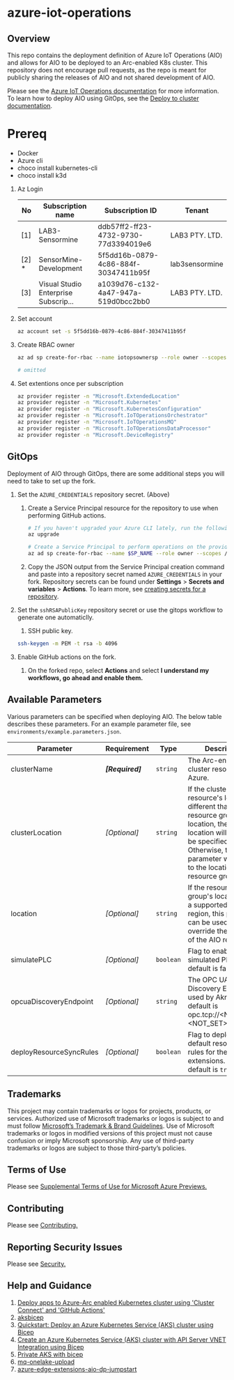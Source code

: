 # azure-iot-operations

## Overview

This repo contains the deployment definition of Azure IoT Operations (AIO) and allows for
AIO to be deployed to an Arc-enabled K8s cluster. This repository does not encourage pull requests, as the repo is
meant for publicly sharing the releases of AIO and not shared development of AIO.

Please see the [Azure IoT Operations documentation](https://aka.ms/AIOdocs) for more information. To learn how to
deploy AIO using GitOps, see the [Deploy to cluster documentation](https://learn.microsoft.com/en-us/azure/iot-operations/deploy-iot-ops/howto-deploy-iot-operations?tabs=github#deploy-extensions).

# Prereq

- Docker
- Azure cli
- choco install kubernetes-cli
- choco install k3d

1. Az Login

    | **No** | **Subscription name** | **Subscription ID** | **Tenant** |
    | -----  | ------------------------------------  | ------------------------------------  | -------------- |
    | [1]    | LAB3-Sensormine                       | ddb57ff2-ff23-4732-9730-77d3394019e6  | LAB3 PTY. LTD. |
    | [2] *  | SensorMine-Development                | 5f5dd16b-0879-4c86-884f-30347411b95f  | lab3sensormine |
    | [3]    | Visual Studio Enterprise Subscrip...  | a1039d76-c132-4a47-947a-519d0bcc2bb0  | LAB3 PTY. LTD. |

2. Set account

    ```bash
    az account set -s 5f5dd16b-0879-4c86-884f-30347411b95f
    ```

3. Create RBAC owner

    ```bash
    az ad sp create-for-rbac --name iotopsownersp --role owner --scopes /subscriptions/5f5dd16b-0879-4c86-884f-30347411b95f --json-auth  
    ```

    ```bash
    # omitted
    ```

4. Set extentions once per subscription

    ```bash
    az provider register -n "Microsoft.ExtendedLocation"
    az provider register -n "Microsoft.Kubernetes"
    az provider register -n "Microsoft.KubernetesConfiguration"
    az provider register -n "Microsoft.IoTOperationsOrchestrator"
    az provider register -n "Microsoft.IoTOperationsMQ"
    az provider register -n "Microsoft.IoTOperationsDataProcessor"
    az provider register -n "Microsoft.DeviceRegistry"
    ```

## GitOps

Deployment of AIO through GitOps, there are some additional steps you will need to take to set up the fork.

1. Set the `AZURE_CREDENTIALS` repository secret. (Above)

    1. Create a Service Principal resource for the repository to use when performing GitHub actions.

        ```bash
        # If you haven't upgraded your Azure CLI lately, run the following.
        az upgrade

        # Create a Service Principal to perform operations on the provided subscription.
        az ad sp create-for-rbac --name $SP_NAME --role owner --scopes /subscriptions/$SUBSCRIPTION_ID --json-auth
        ```

    2. Copy the JSON output from the Service Principal creation command and paste into a repository secret named `AZURE_CREDENTIALS`
        in your fork. Repository secrets can be found under **Settings** > **Secrets and
       variables** > **Actions**. To learn more, see [creating secrets for a repository](https://docs.github.com/en/actions/security-guides/using-secrets-in-github-actions#creating-secrets-for-a-repository).

2. Set the `sshRSAPublicKey` repository secret or use the gitops workflow to generate one automaticlly.

    1. SSH public key.

    ```bash
    ssh-keygen -m PEM -t rsa -b 4096
    ```

3. Enable GitHub actions on the fork.

    1. On the forked repo, select **Actions** and select **I understand my workflows, go ahead and enable them.**

## Available Parameters

Various parameters can be specified when deploying AIO. The below table describes these parameters. For an example parameter file, see `environments/example.parameters.json`.

| **Parameter** | **Requirement** | **Type** | **Description** |
| ------------- |--|------------|-------------- |
| clusterName   | ***[Required]*** | `string` | The Arc-enabled cluster resource in Azure.  |
| clusterLocation | *[Optional]* | `string` |If the cluster resource's location is different than its resource group's location, the cluster location will need to be specified. Otherwise, this parameter will default to the location of the resource group.  |
| location      | *[Optional]*  | `string` | If the resource group's location is not a supported AIO region, this parameter can be used to override the location of the AIO resources. |
| simulatePLC | *[Optional]*  | `boolean` | Flag to enable a simulated PLC. The default is false. |
| opcuaDiscoveryEndpoint | *[Optional]*  | `string` | The OPC UA Discovery Endpoint used by Akri. The default is opc.tcp://<NOT_SET>:<NOT_SET>. |
| deployResourceSyncRules | *[Optional]* | `boolean` | Flag to deploy the default resource sync rules for the AIO arc extensions. The default is `true`.|

## Trademarks

This project may contain trademarks or logos for projects, products, or services. Authorized use of Microsoft trademarks or logos is
subject to and must follow [Microsoft’s Trademark & Brand Guidelines](https://www.microsoft.com/en-us/legal/intellectualproperty/trademarks/usage/general). Use of Microsoft trademarks or logos in modified versions of this
project must not cause confusion or imply Microsoft sponsorship. Any use of third-party trademarks or logos are subject to those
third-party’s policies.

## Terms of Use

Please see [Supplemental Terms of Use for Microsoft Azure Previews.](https://azure.microsoft.com/en-us/support/legal/preview-supplemental-terms/)

## Contributing

Please see [Contributing.](https://github.com/Azure/azure-iot-operations/blob/main/CONTRIBUTING.md)

## Reporting Security Issues

Please see [Security.](https://github.com/Azure/azure-iot-operations/blob/main/SECURITY.md)

## Help and Guidance

1. [Deploy apps to Azure-Arc enabled Kubernetes cluster using 'Cluster Connect' and 'GitHub Actions'](https://techcommunity.microsoft.com/t5/azure-arc-blog/deploy-apps-to-azure-arc-enabled-kubernetes-cluster-using/ba-p/3286541)
2. [aksbicep](https://github.com/jaydestro/aksbicep/tree/main)
3. [Quickstart: Deploy an Azure Kubernetes Service (AKS) cluster using Bicep](https://learn.microsoft.com/en-us/azure/aks/learn/quick-kubernetes-deploy-bicep?tabs=azure-cli)
4. [Create an Azure Kubernetes Service (AKS) cluster with API Server VNET Integration using Bicep](https://github.com/Azure-Samples/aks-api-server-vnet-integration-bicep/tree/main)
5. [Private AKS with bicep](https://github.com/vakappas/private-aks-bicep/blob/main/README.md)
6. [mq-onelake-upload](https://github.com/Azure-Samples/explore-iot-operations/blob/main/tutorials/mq-onelake-upload/deployBaseResources.bicep)
7. [azure-edge-extensions-aio-dp-jumpstart](https://github.com/Azure-Samples/azure-edge-extensions-aio-dp-jumpstart/tree/main)